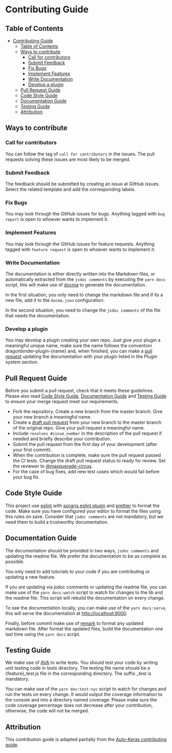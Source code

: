# Contributing Guide

## Table of Contents

-   [Contributing Guide](#contributing-guide)
    -   [Table of Contents](#table-of-contents)
    -   [Ways to contribute](#ways-to-contribute)
        -   [Call for contributors](#call-for-contributors)
        -   [Submit Feedback](#submit-feedback)
        -   [Fix Bugs](#fix-bugs)
        -   [Implement Features](#implement-features)
        -   [Write Documentation](#write-documentation)
        -   [Develop a plugin](#develop-a-plugin)
    -   [Pull Request Guide](#pull-request-guide)
    -   [Code Style Guide](#code-style-guide)
    -   [Documentation Guide](#documentation-guide)
    -   [Testing Guide](#testing-guide)
    -   [Attribution](#attribution)

## Ways to contribute

### Call for contributors

You can follow the tag of `call for contributors` in the issues. The pull requests solving these issues are most likely to be merged.

### Submit Feedback

The feedback should be submitted by creating an issue at GitHub issues. Select the related template and add the corresponding labels.

### Fix Bugs

You may look through the GitHub issues for bugs. Anything tagged with `bug report` is open to whoever wants to implement it.

### Implement Features

You may look through the GitHub issues for feature requests. Anything tagged with `feature request` is open to whoever wants to implement it.

### Write Documentation

The documentation is either directly written into the Markdown files, or automatically extracted from the `jsdoc comments` by executing the `yarn docs` script, this will make use of [docma](https://onury.io/docma/) to generate the documentation.

In the first situation, you only need to change the markdown file and if its a new file, add it to the `docma.json` configuration. 

In the second situation, you need to change the `jsdoc comments` of the file that needs the documentation.

### Develop a plugin

You may develop a plugin creating your own repo. Just give your plugin a meaningful unique name, make sure the name follows the convention dragonbinder-plugin-{name} and, when finished, you can make a [pull request](#pull-request-guide) updating the documentation with your plugin listed in the Plugin system section. 

## Pull Request Guide

Before you submit a pull request, check that it meets these guidelines. Please also read [Code Style Guide](#code-style-guide), [Documentation Guide](#documentation-guide) and [Testing Guide](#testing-guide) to ensure your merge request meet our requirements.

-   Fork the repository. Create a new branch from the master branch. Give your new branch a meaningful name.
-   Create a [draft pull request](https://help.github.com/en/articles/about-pull-requests#draft-pull-requests) from your new branch to the master branch of the original repo. Give your pull request a meaningful name.
-   Include `resolves #issue_number` in the description of the pull request if needed and briefly describe your contribution.
-   Submit the pull request from the first day of your development (after your first commit).
-   When the contribution is complete, make sure the pull request passed the CI tests. Change the draft pull request status to ready for review. Set the reviewer to [@masquerade-circus](https://github.com/Masquerade-Circus).
-   For the case of bug fixes, add new test cases which would fail before your bug fix.

## Code Style Guide

This project use [eslint](https://eslint.org/) with [sonarjs eslint plugin](https://github.com/SonarSource/eslint-plugin-sonarjs) and [prettier](https://prettier.io/) to format the code. Make sure you have configured your editor to format the files using this rules on save. Consider that `jsdoc comments` are not mandatory, but we need them to build a trustworthy documentation.

## Documentation Guide

The documentation should be provided in two ways, `jsdoc comments` and updating the readme file. We prefer the documentation to be as complete as possible.

You only need to add tutorials to your code if you are contributing or updating a new feature.

If you are updating via jsdoc comments or updating the readme file, you can make use of the `yarn docs:watch` script to watch for changes to the lib and the readme file. This script will rebuild the documentation on every change. 

To see the documentation locally, you can make use of the `yarn docs:serve`, this will serve the documentation at <http://localhost:9000>.

Finally, before commit make use of [remark](https://www.npmjs.com/package/remark) to format any updated markdown file. After format the updated files, build the documentation one last time using the `yarn docs` script. 

## Testing Guide

We make use of [AVA](https://github.com/avajs/ava) to write tests. You should test your code by writing unit testing code in tests directory. The testing file name should be a {feature}\_test.js file in the corresponding directory. The suffix \_test is mandatory. 

You can make use of the `yarn dev:test:nyc` script to watch for changes and run the tests on every change. It would output the coverage information to the console and into a directory named coverage. Please make sure the code coverage percentage does not decrease after your contribution, otherwise, the code will not be merged.

## Attribution

This contribution guide is adapted partially from the [Auto-Keras contributing guide](https://autokeras.com/temp/contribute/).
